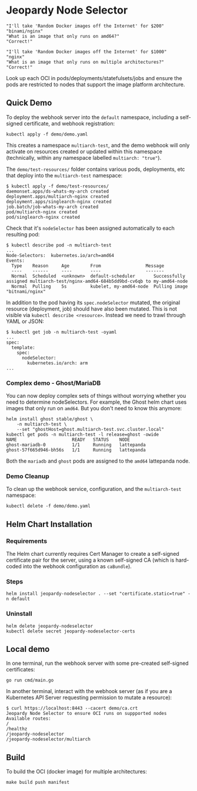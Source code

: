 # Jeopardy Node Selector

```script
"I'll take 'Random Docker images off the Internet' for $200"
"binami/nginx"
"What is an image that only runs on amd64?"
"Correct!"

"I'll take 'Random Docker images off the Internet' for $1000"
"nginx"
"What is an image that only runs on multiple architectures?"
"Correct!"
```

Look up each OCI in pods/deployments/statefulsets/jobs and ensure the pods are restricted to nodes that support the image platform architecture.

## Quick Demo

To deploy the webhook server into the `default` namespace, including a self-signed certificate, and webhook registration:

```plain
kubectl apply -f demo/demo.yaml
```

This creates a namespace `multiarch-test`, and the demo webhook will only activate on resources created or updated within this namespace (technically, within any namespace labelled `multiarch: "true"`).

The `demo/test-resources/` folder contains various pods, deployments, etc that deploy into the `multiarch-test` namespace:

```plain
$ kubectl apply -f demo/test-resources/
daemonset.apps/ds-whats-my-arch created
deployment.apps/multiarch-nginx created
deployment.apps/singlearch-nginx created
job.batch/job-whats-my-arch created
pod/multiarch-nginx created
pod/singlearch-nginx created
```

Check that it's `nodeSelector` has been assigned automatically to each resulting pod:

```plain
$ kubectl describe pod -n multiarch-test
...
Node-Selectors:  kubernetes.io/arch=amd64
Events:
  Type    Reason     Age        From                 Message
  ----    ------     ----       ----                 -------
  Normal  Scheduled  <unknown>  default-scheduler       Successfully assigned multiarch-test/nginx-amd64-684b5dd9bd-cv6qb to my-amd64-node
  Normal  Pulling    5s         kubelet, my-amd64-node  Pulling image "bitnami/nginx"
```

In addition to the pod having its `spec.nodeSelector` mutated, the original resource (deployment, job) should have also been mutated. This is not visible via `kubectl describe <resource>`. Instead we need to trawl through YAML or JSON:

```plain
$ kubectl get job -n multiarch-test -oyaml
...
spec:
  template:
    spec:
      nodeSelector:
        kubernetes.io/arch: arm
...
```

### Complex demo - Ghost/MariaDB

You can now deploy complex sets of things without worrying whether you need to determine nodeSelectors. For example, the Ghost helm chart uses images that only run on `amd64`. But you don't need to know this anymore:

```plain
helm install ghost stable/ghost \
    -n multiarch-test \
    --set "ghostHost=ghost.multiarch-test.svc.cluster.local"
kubectl get pods -n multiarch-test -l release=ghost -owide
NAME                     READY   STATUS    NODE
ghost-mariadb-0          1/1     Running   lattepanda
ghost-57f665d946-bh56s   1/1     Running   lattepanda
```

Both the `mariadb` and `ghost` pods are assigned to the `amd64` lattepanda node.

### Demo Cleanup

To clean up the webhook service, configuration, and the `multiarch-test` namespace:

```plain
kubectl delete -f demo/demo.yaml
```

## Helm Chart Installation

### Requirements

The Helm chart currently requires Cert Manager to create a self-signed certificate pair for the server, using a known self-signed CA (which is hard-coded into the webhook configuration as `caBundle`).

### Steps

```plain
helm install jeopardy-nodeselector . --set "certificate.static=true" -n default
```

### Uninstall

```plain
helm delete jeopardy-nodeselector
kubectl delete secret jeopardy-nodeselector-certs
```

## Local demo

In one terminal, run the webhook server with some pre-created self-signed certificates:

```plain
go run cmd/main.go
```

In another terminal, interact with the webhook server (as if you are a Kubernetes API Server requesting permission to mutate a resource):

```plain
$ curl https://localhost:8443 --cacert demo/ca.crt
Jeopardy Node Selector to ensure OCI runs on suppported nodes
Available routes:
/
/healthz
/jeopardy-nodeselector
/jeopardy-nodeselector/multiarch
```

## Build

To build the OCI (docker image) for multiple architectures:

```plain
make build push manifest
```
